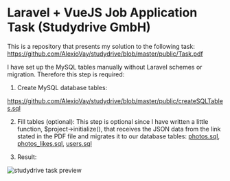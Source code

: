 # Laravel + VueJS Job Application Task (Studydrive GmbH)

This is a repository that presents my solution to the following task:
https://github.com/AlexioVay/studydrive/blob/master/public/Task.pdf

I have set up the MySQL tables manually without Laravel schemes or migration. Therefore this step is required:

1. Create MySQL database tables:

https://github.com/AlexioVay/studydrive/blob/master/public/createSQLTables.sql

2. Fill tables (optional):
This step is optional since I have written a little function, $project->initialize(), that receives the JSON data from the link stated in the PDF file and migrates it to our database tables: [photos.sql](https://github.com/AlexioVay/studydrive/blob/master/public/studydrive_photos.sql), [photos_likes.sql](https://github.com/AlexioVay/studydrive/blob/master/public/studydrive_photos_likes.sql), [users.sql](https://github.com/AlexioVay/studydrive/blob/master/public/studydrive_users.sql)

3. Result:

![studydrive task preview](https://github.com/AlexioVay/studydrive/blob/master/public/studydrive.gif)
